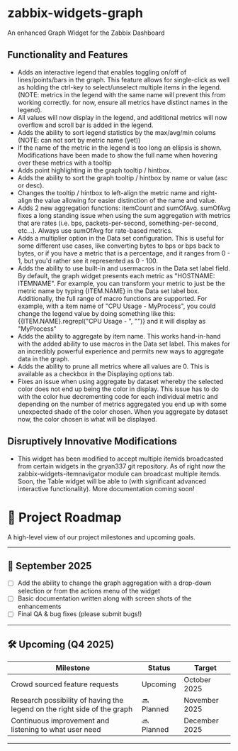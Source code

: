 # zabbix-widgets-graph
An enhanced Graph Widget for the Zabbix Dashboard

## Functionality and Features
- Adds an interactive legend that enables toggling on/off of lines/points/bars in the graph. This feature allows for single-click as well as holding the ctrl-key to select/unselect multiple items in the legend. (NOTE: metrics in the legend with the same name will prevent this from working correctly. for now, ensure all metrics have distinct names in the legend).
- All values will now display in the legend, and additional metrics will now overflow and scroll bar is added in the legend.
- Adds the ability to sort legend statistics by the max/avg/min colums (NOTE: can not sort by metric name (yet))
- If the name of the metric in the legend is too long an ellipsis is shown. Modifications have been made to show the full name when hovering over these metrics with a tooltip
- Adds point highlighting in the graph tooltip / hintbox.
- Adds the ability to sort the graph tooltip / hintbox by name or value (asc or desc).
- Changes the tooltip / hintbox to left-align the metric name and right-align the value allowing for easier distinction of the name and value.
- Adds 2 new aggregation functions: itemCount and sumOfAvg. sumOfAvg fixes a long standing issue when using the sum aggregation with metrics that are rates (i.e. bps, packets-per-second, something-per-second, etc...). Always use sumOfAvg for rate-based metrics.
- Adds a multiplier option in the Data set configuration. This is useful for some different use cases, like converting bytes to bps or bps back to bytes, or if you have a metric that is a percentage, and it ranges from 0 - 1, but you'd rather see it represented as 0 - 100.
- Adds the ability to use built-in and usermacros in the Data set label field. By default, the graph widget presents each metric as "HOSTNAME: ITEMNAME". For example, you can transform your metric to just be the metric name by typing {ITEM.NAME} in the Data set label box. Additionally, the full range of macro functions are supported. For example, with a item name of "CPU Usage - MyProcess", you could change the legend value by doing something like this: {{ITEM.NAME}.regrepl("CPU Usage - ", "")} and it will display as "MyProcess"
- Adds the ability to aggregate by item name. This works hand-in-hand with the added ability to use macros in the Data set label. This makes for an incredibly powerful experience and permits new ways to aggregate data in the graph.
- Adds the ability to prune all metrics where all values are 0. This is available as a checkbox in the Displaying options tab.
- Fixes an issue when using aggregate by dataset whereby the selected color does not end up being the color in display. This issue has to do with the color hue decrementing code for each individual metric and depending on the number of metrics aggregated you end up with some unexpected shade of the color chosen. When you aggregate by dataset now, the color chosen is what will be displayed.

## Disruptively Innovative Modifications
- This widget has been modified to accept multiple itemids broadcasted from certain widgets in the gryan337 git repository. As of right now the zabbix-widgets-itemnavigator module can broadcast multiple itemds. Soon, the Table widget will be able to (with significant advanced interactive functionality). More documentation coming soon!


# 🚀 Project Roadmap

A high-level view of our project milestones and upcoming goals.

---

## 📍 September 2025

- [ ] Add the ability to change the graph aggregation with a drop-down selection or from the actions menu of the widget  
- [ ] Basic documentation written along with screen shots of the enhancements  
- [ ] Final QA & bug fixes (please submit bugs!)  

---

## 🛠️ Upcoming (Q4 2025)

| Milestone | Status | Target |
|-----------|--------|--------|
| Crowd sourced feature requests | Upcoming | October 2025 |
| Research possibility of having the legend on the right side of the graph | 🔜 Planned | November 2025 |
| Continuous improvement and listening to what user need | 🔜 Planned | December 2025 |

---
